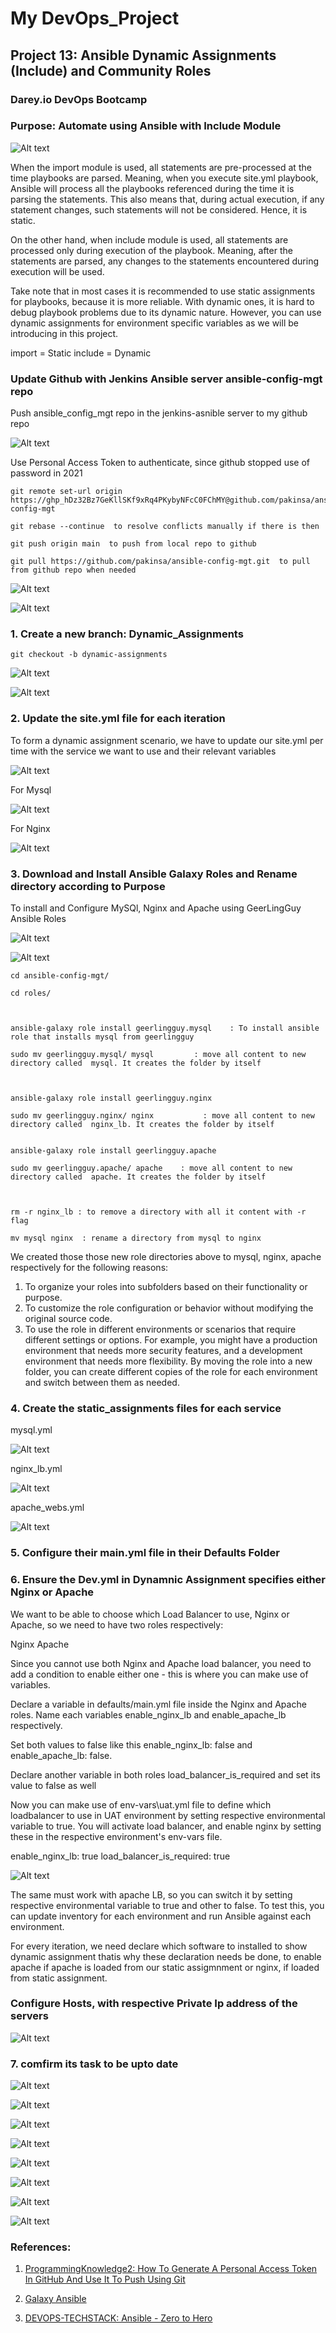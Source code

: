 # My DevOps_Project 

## Project 13: Ansible Dynamic Assignments (Include) and Community Roles

### Darey.io DevOps Bootcamp

### Purpose: Automate using Ansible with Include Module 

![Alt text](img/00.ansiblerefactoring.png)

When the import module is used, all statements are pre-processed at the time playbooks are parsed. Meaning, when you execute site.yml playbook, Ansible will process all the playbooks referenced during the time it is parsing the statements. This also means that, during actual execution, if any statement changes, such statements will not be considered. Hence, it is static.

On the other hand, when include module is used, all statements are processed only during execution of the playbook. Meaning, after the statements are parsed, any changes to the statements encountered during execution will be used.

Take note that in most cases it is recommended to use static assignments for playbooks, because it is more reliable. With dynamic ones, it is hard to debug playbook problems due to its dynamic nature. However, you can use dynamic assignments for environment specific variables as we will be introducing in this project.

import = Static
include = Dynamic



### Update Github with Jenkins Ansible server ansible-config-mgt repo

Push ansible_config_mgt repo in the jenkins-asnible server to my github repo 

![Alt text](img/01a.pusherror.png)


Use Personal Access Token to authenticate, since github stopped use of password in 2021

    git remote set-url origin https://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@github.com/pakinsa/ansible-config-mgt

    git rebase --continue  to resolve conflicts manually if there is then

    git push origin main  to push from local repo to github

    git pull https://github.com/pakinsa/ansible-config-mgt.git  to pull from github repo when needed

![Alt text](img/01b.generatetoken.png) 

![Alt text](img/01c.gitpushorigin.png)






### 1. Create a new branch: Dynamic_Assignments

`git checkout -b dynamic-assignments`

![Alt text](img/01d.dynabranch.png)

![Alt text](img/01e.dynamicmerge.png)




### 2. Update the site.yml file for each iteration

To form a dynamic assignment scenario, we have to update our site.yml per time with the service we want to use and their relevant variables


![Alt text](img/02a.siteyml.png) 

For Mysql

![Alt text](img/02b.siteymlformysql.png)

For Nginx

![Alt text](img/02c.siteymlfornginx.png)




### 3. Download and Install Ansible Galaxy Roles and Rename directory according to Purpose

To install and Configure MySQl, Nginx and Apache using GeerLingGuy Ansible Roles

![Alt text](img/03a.galaxyroles.png) 

![Alt text](img/03b.rolescommand.png)


    cd ansible-config-mgt/

    cd roles/



    ansible-galaxy role install geerlingguy.mysql    : To install ansible role that installs mysql from geerlingguy

    sudo mv geerlingguy.mysql/ mysql         : move all content to new directory called  mysql. It creates the folder by itself



    ansible-galaxy role install geerlingguy.nginx     

    sudo mv geerlingguy.nginx/ nginx           : move all content to new directory called  nginx_lb. It creates the folder by itself

    
    ansible-galaxy role install geerlingguy.apache

    sudo mv geerlingguy.apache/ apache    : move all content to new directory called  apache. It creates the folder by itself 


    
    rm -r nginx_lb : to remove a directory with all it content with -r flag

    mv mysql nginx  : rename a directory from mysql to nginx


We created those those new role directories above to mysql, nginx, apache respectively for the following reasons:

1. To organize your roles into subfolders based on their functionality or purpose.
2. To customize the role configuration or behavior without modifying the original source code.  
3. To use the role in different environments or scenarios that require different settings or options. For example, you might have a production environment that needs more security features, and a development environment that needs more flexibility. By moving the role into a new folder, you can create different copies of the role for each environment and switch between them as needed.




### 4. Create the static_assignments files for each service

mysql.yml

![Alt text](img/4a.mysqlstaticfile.png)

nginx_lb.yml

![Alt text](img/4b.nginxlbstaticfile.png)

apache_webs.yml

![Alt text](img/4b.nginxlbstaticfile.png)







### 5. Configure their main.yml file in their Defaults Folder








### 6. Ensure the Dev.yml in Dynamnic Assignment specifies either Nginx or Apache

We want to be able to choose which Load Balancer to use, Nginx or Apache, so we need to have two roles respectively:

Nginx
Apache

Since you cannot use both Nginx and Apache load balancer, you need to add a condition to enable either one - this is where you can make use of variables.


Declare a variable in defaults/main.yml file inside the Nginx and Apache roles. Name each variables enable_nginx_lb and enable_apache_lb respectively.


Set both values to false like this enable_nginx_lb: false and enable_apache_lb: false.


Declare another variable in both roles load_balancer_is_required and set its value to false as well



Now you can make use of env-vars\uat.yml file to define which loadbalancer to use in UAT environment by setting respective environmental variable to true.
You will activate load balancer, and enable nginx by setting these in the respective environment's env-vars file.

enable_nginx_lb: true
load_balancer_is_required: true


![Alt text](img/6a.dynauatyml.png)


The same must work with apache LB, so you can switch it by setting respective environmental variable to true and other to false.
To test this, you can update inventory for each environment and run Ansible against each environment.


For every iteration, we need declare which software to installed to show dynamic assignment
thatis why these declaration needs be done, to enable apache if apache is loaded from our
static assigmnment or nginx, if loaded from static assignment.



### Configure Hosts, with respective Private Ip address of the servers

![Alt text](img/6b.devhosts.png)






### 7. comfirm its task to be upto date

![Alt text](<img/7a.loadbalancer decider.png>)

![Alt text](img/7b.leadnginx.png) 

![Alt text](img/7c.apache.png) 

![Alt text](img/7c.db.yml.png) 

![Alt text](img/7c.mysqleditconfig.png) 

![Alt text](img/7c.replaceansiblebuiltmodule.png) 

![Alt text](img/7d.msql.png) 

![Alt text](img/7e.mysql.png)






### References:

1. [ProgrammingKnowledge2: How To Generate A Personal Access Token In GitHub And Use It To Push Using Git](https://www.youtube.com/watch?v=iLrywUfs7yU)

2. [Galaxy Ansible](https://galaxy.ansible.com/ui/standalone/roles/geerlingguy/mysql/)


3. [DEVOPS-TECHSTACK: Ansible - Zero to Hero](https://www.youtube.com/@devops-techstack/playlists)

